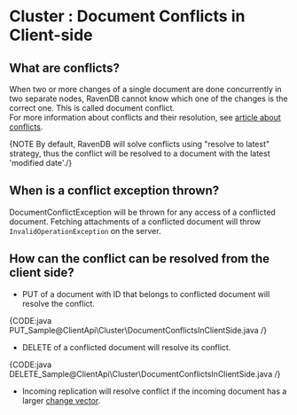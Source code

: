 ﻿# Cluster : Document Conflicts in Client-side
  
## What are conflicts?
When two or more changes of a single document are done concurrently in two separate nodes, 
RavenDB cannot know which one of the changes is the correct one. This is called document conflict.  
For more information about conflicts and their resolution, see [article about conflicts](../../server/clustering/replication/replication-conflicts).  

{NOTE By default, RavenDB will solve conflicts using "resolve to latest" strategy, thus the conflict will be resolved to a document with the latest 'modified date'./}
  
## When is a conflict exception thrown?
DocumentConflictException will be thrown for any access of a conflicted document.
Fetching attachments of a conflicted document will throw `InvalidOperationException` on the server.

## How can the conflict can be resolved from the client side?
 * PUT of a document with ID that belongs to conflicted document will resolve the conflict.

{CODE:java PUT_Sample@ClientApi\Cluster\DocumentConflictsInClientSide.java /}

 * DELETE of a conflicted document will resolve its conflict.  

{CODE:java DELETE_Sample@ClientApi\Cluster\DocumentConflictsInClientSide.java /}

 * Incoming replication will resolve conflict if the incoming document has a larger [change vector](../../server/clustering/change-vector).
